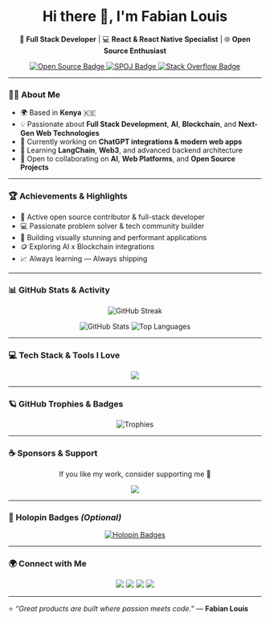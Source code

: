 <h1 align="center">Hi there 👋, I'm Fabian Louis</h1>

<p align="center">
  🚀 <strong>Full Stack Developer</strong> | 💻 <strong>React & React Native Specialist</strong> | 🌐 <strong>Open Source Enthusiast</strong>
</p>

<p align="center">
  <a href="https://committers.top/india_private" target="_blank">
    <img src="https://img.shields.io/badge/Active-Open%20Source%20Contributor-blue?style=for-the-badge" alt="Open Source Badge"/>
  </a>
  <a href="https://www.spoj.com/" target="_blank">
    <img src="https://img.shields.io/badge/Problem%20Solving-Competitive%20Programming-orange?style=for-the-badge" alt="SPOJ Badge"/>
  </a>
  <a href="https://stackoverflow.com" target="_blank">
    <img src="https://img.shields.io/badge/StackOverflow-Active%20Contributor-brightgreen?style=for-the-badge" alt="Stack Overflow Badge"/>
  </a>
</p>

---

### 🧑‍💻 About Me

- 🌍 Based in **Kenya** 🇰🇪  
- 💡 Passionate about **Full Stack Development**, **AI**, **Blockchain**, and **Next-Gen Web Technologies**  
- 🔭 Currently working on **ChatGPT integrations & modern web apps**  
- 🌱 Learning **LangChain**, **Web3**, and advanced backend architecture  
- 🤝 Open to collaborating on **AI**, **Web Platforms**, and **Open Source Projects**

---

### 🏆 Achievements & Highlights

- 🏅 Active open source contributor & full-stack developer  
- 💻 Passionate problem solver & tech community builder  
- 🚀 Building visually stunning and performant applications  
- 🪙 Exploring AI x Blockchain integrations  
- 📈 Always learning — Always shipping

---

### 📊 GitHub Stats & Activity

<p align="center">
  <img src="https://github-readme-streak-stats.herokuapp.com?user=fabianlouis&theme=tokyonight&hide_border=true" alt="GitHub Streak"/>
</p>

<p align="center">
  <img src="https://github-readme-stats.vercel.app/api?username=fabianlouis&show_icons=true&theme=tokyonight&hide_border=true" alt="GitHub Stats"/>
  <img src="https://github-readme-stats.vercel.app/api/top-langs/?username=fabianlouis&layout=compact&theme=tokyonight&hide_border=true" alt="Top Languages"/>
</p>

---

### 💻 Tech Stack & Tools I Love

<p align="center">
  <img src="https://skillicons.dev/icons?i=react,reactnative,js,ts,python,nodejs,express,html,css,tailwind,bootstrap,git,github,vscode,php,laravel,mongodb,mysql,postgres,aws,figma" />
</p>

---

### 🪐 GitHub Trophies & Badges

<p align="center">
  <img src="https://github-profile-trophy.vercel.app/?username=fabianlouis&theme=tokyonight&no-frame=true&row=1&column=6" alt="Trophies"/>
</p>

---

### ☕ Sponsors & Support

<p align="center">
  If you like my work, consider supporting me 💙
</p>

<p align="center">
  <a href="https://ko-fi.com/fabianlouis">
    <img src="https://img.shields.io/badge/☕️-Buy%20me%20a%20coffee-blue?style=for-the-badge" />
  </a>
</p>

---

### 🪪 Holopin Badges *(Optional)*

<p align="center">
  <a href="https://holopin.io">
    <img src="https://holopin.me/fabianlouis" alt="Holopin Badges"/>
  </a>
</p>

---

### 🌍 Connect with Me

<p align="center">
  <a href="https://twitter.com"><img src="https://img.shields.io/badge/Twitter-@FabianLouis-blue?style=for-the-badge&logo=twitter" /></a>
  <a href="https://dev.to"><img src="https://img.shields.io/badge/Dev.to-Profile-black?style=for-the-badge&logo=devdotto" /></a>
  <a href="https://ko-fi.com/fabianlouis"><img src="https://img.shields.io/badge/Ko--fi-Support-red?style=for-the-badge&logo=kofi" /></a>
  <a href="mailto:fabianlouis99@gmail.com"><img src="https://img.shields.io/badge/Email-Contact%20Me-green?style=for-the-badge&logo=gmail" /></a>
</p>

---

⭐️ *“Great products are built where passion meets code.”* — **Fabian Louis**

